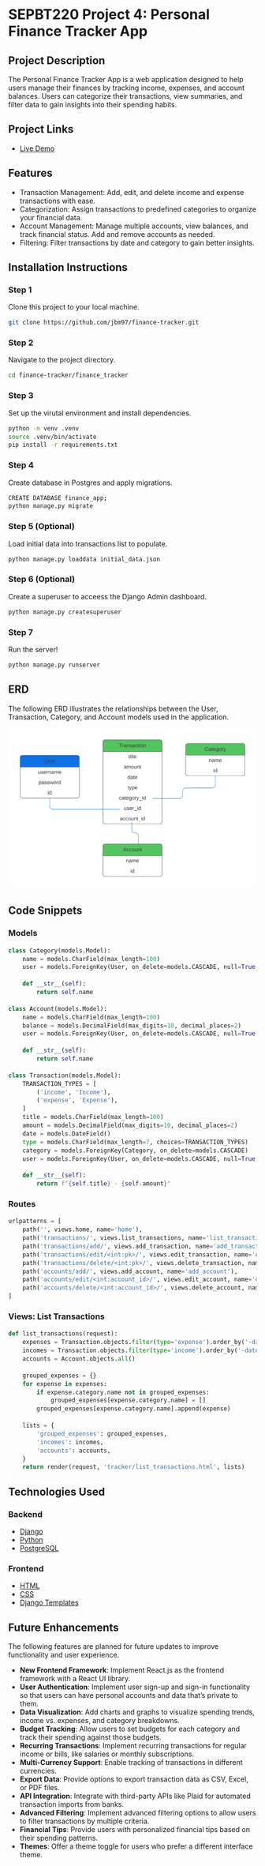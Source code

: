 # SEPBT220 Project 4: Personal Finance Tracker App

## Project Description
The Personal Finance Tracker App is a web application designed to help users manage their finances by tracking income, expenses, and account balances. Users can categorize their transactions, view summaries, and filter data to gain insights into their spending habits.

## Project Links
- [Live Demo]()

## Features
- Transaction Management: Add, edit, and delete income and expense transactions with ease.
- Categorization: Assign transactions to predefined categories to organize your financial data.
- Account Management: Manage multiple accounts, view balances, and track financial status. Add and remove accounts as needed.
- Filtering: Filter transactions by date and category to gain better insights.

## Installation Instructions

### Step 1

Clone this project to your local machine.

```bash
git clone https://github.com/jbm97/finance-tracker.git
```

### Step 2

Navigate to the project directory.

```bash
cd finance-tracker/finance_tracker
```

### Step 3

Set up the virutal environment and install dependencies.

```bash
python -m venv .venv
source .venv/bin/activate
pip install -r requirements.txt
```

### Step 4

Create database in Postgres and apply migrations.

```bash
CREATE DATABASE finance_app;
python manage.py migrate
```

### Step 5 (Optional)

Load initial data into transactions list to populate.

```bash
python manage.py loaddata initial_data.json
```

### Step 6 (Optional)

Create a superuser to acceess the Django Admin dashboard.

```bash
python manage.py createsuperuser
```

### Step 7

Run the server!

```bash
python manage.py runserver
```

## ERD

The following ERD illustrates the relationships between the User, Transaction, Category, and Account models used in the application.

![ERD](readmeimages/erd.png)

## Code Snippets

### Models
```python
class Category(models.Model):
    name = models.CharField(max_length=100)
    user = models.ForeignKey(User, on_delete=models.CASCADE, null=True, blank=True)

    def __str__(self):
        return self.name

class Account(models.Model):
    name = models.CharField(max_length=100)
    balance = models.DecimalField(max_digits=10, decimal_places=2)
    user = models.ForeignKey(User, on_delete=models.CASCADE, null=True, blank=True)

    def __str__(self):
        return self.name

class Transaction(models.Model):
    TRANSACTION_TYPES = [
        ('income', 'Income'),
        ('expense', 'Expense'),
    ]
    title = models.CharField(max_length=100)
    amount = models.DecimalField(max_digits=10, decimal_places=2)
    date = models.DateField()
    type = models.CharField(max_length=7, choices=TRANSACTION_TYPES)
    category = models.ForeignKey(Category, on_delete=models.CASCADE)
    user = models.ForeignKey(User, on_delete=models.CASCADE, null=True, blank=True)

    def __str__(self):
        return f"{self.title} - {self.amount}"
```

### Routes
```python
urlpatterns = [
    path('', views.home, name='home'),
    path('transactions/', views.list_transactions, name='list_transactions'),
    path('transactions/add/', views.add_transaction, name='add_transaction'),
    path('transactions/edit/<int:pk>/', views.edit_transaction, name='edit_transaction'),
    path('transactions/delete/<int:pk>/', views.delete_transaction, name='delete_transaction'),
    path('accounts/add/', views.add_account, name='add_account'),
    path('accounts/edit/<int:account_id>/', views.edit_account, name='edit_account'),
    path('accounts/delete/<int:account_id>/', views.delete_account, name='delete_account'),
]
```

### Views: List Transactions
```python
def list_transactions(request):
    expenses = Transaction.objects.filter(type='expense').order_by('-date')
    incomes = Transaction.objects.filter(type='income').order_by('-date')
    accounts = Account.objects.all()

    grouped_expenses = {}
    for expense in expenses:
        if expense.category.name not in grouped_expenses:
            grouped_expenses[expense.category.name] = []
        grouped_expenses[expense.category.name].append(expense)

    lists = {
        'grouped_expenses': grouped_expenses,
        'incomes': incomes,
        'accounts': accounts,
    }
    return render(request, 'tracker/list_transactions.html', lists)
```

## Technologies Used

### Backend
- [Django](https://www.djangoproject.com/)
- [Python](https://www.python.org/)
- [PostgreSQL](https://www.postgresql.org/)

### Frontend
- [HTML](https://developer.mozilla.org/en-US/docs/Web/HTML)
- [CSS](https://developer.mozilla.org/en-US/docs/Web/CSS)
- [Django Templates](https://docs.djangoproject.com/en/stable/topics/templates/)

## Future Enhancements

The following features are planned for future updates to improve functionality and user experience.

- **New Frontend Framework**: Implement React.js as the frontend framework with a React UI library.
- **User Authentication**: Implement user sign-up and sign-in functionality so that users can have personal accounts and data that’s private to them.
- **Data Visualization**: Add charts and graphs to visualize spending trends, income vs. expenses, and category breakdowns.
- **Budget Tracking**: Allow users to set budgets for each category and track their spending against those budgets.
- **Recurring Transactions**: Implement recurring transactions for regular income or bills, like salaries or monthly subscriptions.
- **Multi-Currency Support**: Enable tracking of transactions in different currencies.
- **Export Data**: Provide options to export transaction data as CSV, Excel, or PDF files.
- **API Integration**: Integrate with third-party APIs like Plaid for automated transaction imports from banks.
- **Advanced Filtering**: Implement advanced filtering options to allow users to filter transactions by multiple criteria.
- **Financial Tips**: Provide users with personalized financial tips based on their spending patterns.
- **Themes**: Offer a theme toggle for users who prefer a different interface theme.


